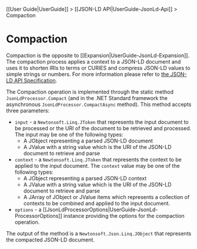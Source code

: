 [[User Guide|UserGuide]] > [[JSON-LD API|UserGuide-JsonLd-Api]] > Compaction

# Compaction

Compaction is the opposite to [[Expansion|UserGuide-JsonLd-Expansion]]. The compaction process applies a context to a JSON-LD document and uses it to shorten IRIs to terms or CURIES and compress JSON-LD values to simple strings or numbers. For more information please refer to [the JSON-LD API Specification](https://json-ld.org/spec/latest/json-ld-api/index.html#compaction).

The Compaction operation is implemented through the static method `JsonLdProcessor.Compact` (and in the .NET Standard framework the asynchronous `JsonLdProcessor.CompactAsync` method). This method accepts three parameters:

* `input` - a `Newtonsoft.Linq.JToken` that represents the input document to be processed or the URI of the document to be retrieved and processed. The input may be one of the following types:
    * A JObject representing a parsed JSON-LD document
    * A JValue with a string value which is the URI of the JSON-LD document to retrieve and parse
* `context` - a `Newtonsoft.Linq.JToken` that represents the context to be applied to the input document. The `context` value may be one of the following types:
    * A JObject representing a parsed JSON-LD context
    * A JValue with a string value which is the URI of the JSON-LD document to retrieve and parse
    * A JArray of JObject or JValue items which represents a collection of contexts to be combined and applied to the input document.
* `options` - a [[JsonLdProcessorOptions|UserGuide-JsonLd-ProcessorOptions]] instance providing the options for the compaction operation.

The output of the method is a `Newtonsoft.Json.Linq.JObject` that represents the compacted JSON-LD document.
